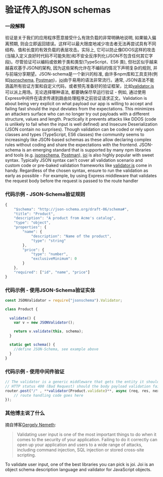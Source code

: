 # 验证传入的JSON schemas

### 一段解释

验证是关于我们的应用程序愿意接受什么有效负载的非常明确地说明, 如果输入偏离预期, 则会立即返回错误。这样可以最大限度地减少攻击者无法再尝试具有不同结构、值和长度的有效负载的表层攻击。实际上, 它可以防止像DDOS这样的攻击(当输入定义良好时代码不可能失败)和不安全反序列化(JSON不包含任何其它字段)。尽管验证可以编码或依赖于类和类型(TypeScript、ES6 类), 但社区似乎越来越喜欢基于JSON的架构, 因为这些架构允许在不编码的情况下声明复杂的规则, 并与前端分享期望。JSON-schema是一个新兴的标准, 由许多npm库和工具支持(例如[jsonschema](https://www.npmjs.com/package/jsonschema), [Postman](http://blog.getpostman.com/2017/07/28/api-testing-tips-from-a-postman-professional/))，[joi](https://www.npmjs.com/package/joi)由于易用的语法非常流行。通常, JSON语法不能涵盖所有验证方案和自定义代码，或者预先准备好的验证框架，比如[validator.js](https://github.com/chriso/validator.js/)可以派上用场。无论选择哪种语法, 都要确保尽早运行验证 - 例如, 通过使用Express中间件在请求传递到路由处理程序之前验证请求正文。Validation is about being very explicit on what payload our app is willing to accept and failing fast should the input deviates from the expectations. This minimizes an attackers surface who can no longer try out payloads with a different structure, values and length. Practically it prevents attacks like DDOS (code is unlikely to fail when the input is well defined) and Insecure Deserialization (JSON contain no surprises). Though validation can be coded or rely upon classes and types (TypeScript, ES6 classes) the community seems to increasingly like JSON-based schemas as these allow declaring complex rules without coding and share the expectations with the frontend. JSON-schema is an emerging standard that is supported by many npm libraries and tools (e.g. [jsonschema](https://www.npmjs.com/package/jsonschema), [Postman](http://blog.getpostman.com/2017/07/28/api-testing-tips-from-a-postman-professional/)), [joi](https://www.npmjs.com/package/joi) is also highly popular with sweet syntax. Typically JSON syntax can't cover all validation scenario and custom code or pre-baked validation frameworks like [validator.js](https://github.com/chriso/validator.js/) come in handy. Regardless of the chosen syntax, ensure to run the validation as early as possible - For example, by using Express middleware that validates the request body before the request is passed to the route handler

### 代码示例 - JSON-Schema验证规则

``` javascript
{
    "$schema": "http://json-schema.org/draft-06/schema#",
    "title": "Product",
    "description": "A product from Acme's catalog",
    "type": "object",
    "properties": {
        "name": {
            "description": "Name of the product",
            "type": "string"
        },
        "price": {
            "type": "number",
            "exclusiveMinimum": 0
        }
    },
    "required": ["id", "name", "price"]
}
```


### 代码示例 - 使用JSON-Schema验证实体

``` javascript
const JSONValidator = require("jsonschema").Validator;

class Product {
  
  validate() {
    var v = new JSONValidator();

    return v.validate(this, schema);
  }

  static get schema() {
    //define JSON-Schema, see example above
  }
}

```

### 代码示例 - 使用中间件验证

``` javascript
// The validator is a generic middleware that gets the entity it should validate and takes care to return
// HTTP status 400 (Bad Request) should the body payload validation fail
router.post("/" , **validator(Product.validate)**, async (req, res, next) => {
    // route handling code goes here
});

```



### 其他博主说了什么

摘自博客[Gergely Nemeth](https://nemethgergely.com/nodejs-security-overview/):
> Validating user input is one of the most important things to do when it comes to the security of your application. Failing to do it correctly can open up your application and users to a wide range of attacks, including command injection, SQL injection or stored cross-site scripting.<br/>

To validate user input, one of the best libraries you can pick is joi. Joi is an object schema description language and validator for JavaScript objects.
